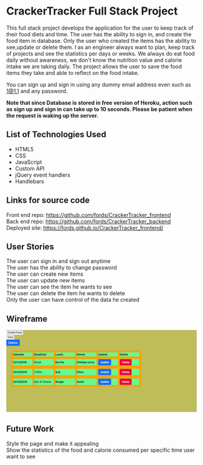 # CrackerTracker Full Stack Project

This full stack project develops the application for the user to keep track of their food diets and time. The user has the ability to sign in, and create the food item in database. Only the user who created the items has the ability to see,update or delete them.
I as an engineer always want to plan, keep track of projects and see the statistics per days or weeks. We always do eat food daily without awareness, we don't know the nutrition value and calorie intake we are taking daily. The project allows the user to save the food items they take and able to reflect on the food intake. </br> 

You can sign up and sign in using any dummy email address even such as 1@1.1 and any password. </br>

<strong>Note that since Database is stored in free version of Heroku, action such as sign up and sign in can take up to 10 seconds. Please be patient when the request is waking up the server.</strong>


## List of Technologies Used
<ul>
<li> HTML5 </li>
<li> CSS</li>
<li> JavaScript</li>
<li> Custom API </li>
<li> jQuery event handlers </li>
<li> Handlebars </li>
</ul>

## Links for source code
Front end repo: https://github.com/fords/CrackerTracker_frontend </br>
Back end repo: https://github.com/fords/CrackerTracker_backend </br>
Deployed site: https://fords.github.io/CrackerTracker_frontend/ </br>

## User Stories
The user can sign in and sign out anytime  </br>
The user has the ability to change password </br>
The user can create new items </br>
The user can update new items </br>
The user can see the item he wants to see </br>
The user can delete the item he wants to delete </br>
Only the user can have control of the data he created </br>

## Wireframe
![Alt Wireframe 1](part1.png?raw=true)


## Future Work
Style the page and make it appealing </br>
Show the statistics of the food and calorie consumed per specific time user want to see </br>
